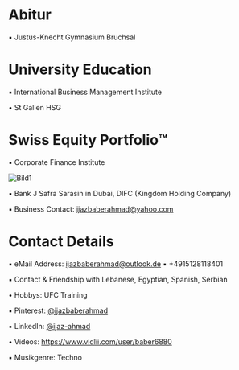 # Abitur

▪︎ Justus-Knecht Gymnasium Bruchsal

# University Education

▪︎ International Business Management Institute

• St Gallen HSG

# Swiss Equity Portfolio™️

▪ Corporate Finance Institute 


![Bild1](https://user-images.githubusercontent.com/95079463/171628129-70f295ea-54da-469c-ab73-f94870a4dfb5.png)




▪ Bank J Safra Sarasin in Dubai, DIFC (Kingdom Holding Company)

▪︎ Business Contact: ijazbaberahmad@yahoo.com 



# Contact Details 

▪︎ eMail Address: ijazbaberahmad@outlook.de ▪︎ +4915128118401 

▪︎ Contact & Friendship with Lebanese, Egyptian, Spanish, Serbian

• Hobbys: UFC Training

▪︎ Pinterest: [@ijazbaberahmad](https://www.pinterest.de/ijazbaberahmad/)

▪︎ LinkedIn: [@ijaz-ahmad](https://www.linkedin.com/in/ijaz-ahmad-69677b13a/)

• Videos: https://www.vidlii.com/user/baber6880

▪︎ Musikgenre: Techno





